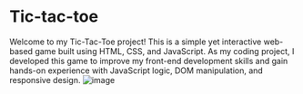 # Tic-tac-toe
Welcome to my Tic-Tac-Toe project! This is a simple yet interactive web-based game built using HTML, CSS, and JavaScript. As my coding project, I developed this game to improve my front-end development skills and gain hands-on experience with JavaScript logic, DOM manipulation, and responsive design.
![image](https://github.com/user-attachments/assets/b96d5a67-59cf-4da8-86b9-766c15462d33)

